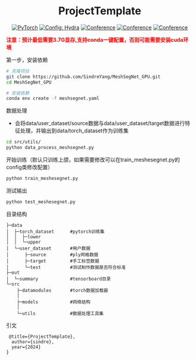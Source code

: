 <div align="center">

# ProjectTemplate

<a href="https://pytorch.org/get-started/locally/"><img alt="PyTorch" src="https://img.shields.io/badge/PyTorch-ee4c2c?logo=pytorch&logoColor=white"></a>
<a href="https://hydra.cc/"><img alt="Config: Hydra" src="https://img.shields.io/badge/Config-Hydra-89b8cd"></a>
[![Conference](http://img.shields.io/badge/NeurIPS-2022-4b44ce.svg)](https://papers.nips.cc/book/advances-in-neural-information-processing-systems-31-2018)
[![Conference](http://img.shields.io/badge/ICLR-2022-4b44ce.svg)](https://papers.nips.cc/book/advances-in-neural-information-processing-systems-31-2018)
[![Conference](http://img.shields.io/badge/AnyConference-year-4b44ce.svg)](https://papers.nips.cc/book/advances-in-neural-information-processing-systems-31-2018)
<!--ARXIV[![Paper](http://img.shields.io/badge/arxiv-math.co:1480.1111-B31B1B.svg)](https://www.nature.com/articles/nature14539)-->

</div>


**<font color='red'>注意：预计最低需要3.7G显存,支持conda一键配置，否则可能需要安装cuda环境</font>**

第一步，安装依赖

```bash
# 克隆项目   
git clone https://github.com/SindreYang/MeshSegNet_GPU.git
cd MeshSegNet_GPU

# 安装依赖   
conda env create -f meshsegnet.yaml
 ```   

数据处理

- 会将data/user_dataset/source数据与data/user_dataset/target数据进行特征处理，并输出到data/torch_dataset作为训练集

```bash
cd src/utils/
python data_process_meshsegnet.py
```

开始训练（默认只训练上颌，如果需要修改可以在train_meshesegnet.py的config类修改配置）

```bash
python train_meshesegnet.py 
```

测试输出

```bash
python test_meshesegnet.py 
```

目录结构

```
├─data
│  ├─torch_dataset      #pytorch训练集
│  │  ├─lower
│  │  └─upper
│  └─user_dataset       #用户数据
│      ├─source         #ply网格数据
│      ├─target         #手工标签数据
│      └─test           #测试制作数据是否符合标准
├─out
│  └─summary            #tensorboard目录
└─src
    ├─datamodules       #torch数据加载器
    │  
    ├─models            #网络结构
    │  
    └─utils             #数据处理工具集
```

引文

```
 @title={ProjectTemplate},
  author={sindre},
  year={2024}
}
```   
